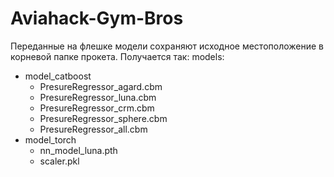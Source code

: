 # Aviahack-Gym-Bros

Переданные на флешке модели сохраняют исходное местоположение в корневой папке прокета. Получается так:
models:
 - model_catboost
    - PresureRegressor_agard.cbm
    - PresureRegressor_luna.cbm
    - PresureRegressor_crm.cbm
    - PresureRegressor_sphere.cbm
    - PresureRegressor_all.cbm
 - model_torch
    - nn_model_luna.pth
    - scaler.pkl
